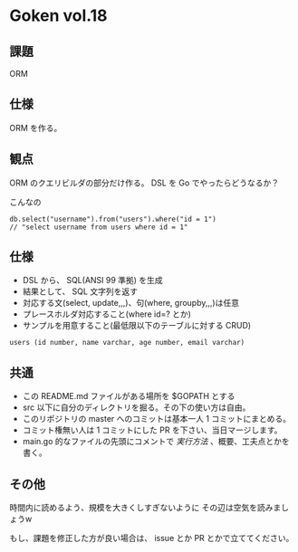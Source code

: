 # Goken vol.18

## 課題

ORM

## 仕様

ORM を作る。

## 観点

ORM のクエリビルダの部分だけ作る。
DSL を Go でやったらどうなるか？

こんなの

```
db.select("username").from("users").where("id = 1")
// "select username from users where id = 1"
```


## 仕様

- DSL から、 SQL(ANSI 99 準拠) を生成
- 結果として、 SQL 文字列を返す
- 対応する文(select, update,,,)、句(where, groupby,,,)は任意
- プレースホルダ対応すること(where id=? とか)
- サンプルを用意すること(最低限以下のテーブルに対する CRUD)

```
users (id number, name varchar, age number, email varchar)
```


## 共通

- この README.md ファイルがある場所を $GOPATH とする
- src 以下に自分のディレクトリを掘る。その下の使い方は自由。
- このリポジトリの master へのコミットは基本一人 1 コミットにまとめる。
- コミット権無い人は 1 コミットにした PR を下さい、当日マージします。
- main.go 的なファイルの先頭にコメントで *実行方法* 、概要、工夫点とかを書く。


## その他

時間内に読めるよう、規模を大きくしすぎないように
その辺は空気を読みましょうw

もし、課題を修正した方が良い場合は、 issue とか PR とかで立ててください。
